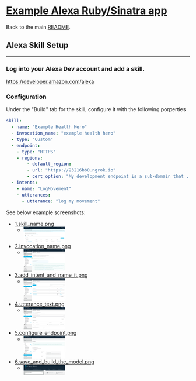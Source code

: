 # [Example Alexa Ruby/Sinatra app](https://github.com/drhuffman12/example_alexa_ruby_sinatra)

Back to the main [README](../README.md).

## Alexa Skill Setup
----

### Log into your Alexa Dev account and add a skill.

https://developer.amazon.com/alexa

### Configuration

Under the "Build" tab for the skill, configure it with the following porperties

```yml
skill:
  - name: "Example Health Hero"
  - invocation_name: "example health hero"
  - type: "Custom"
  - endpoint:
    - type: "HTTPS"
    - regions:
        - default_region:
        - url: "https://23216bb0.ngrok.io"
        - cert_option: "My development endpoint is a sub-domain that ..."
  - intents:
    - name: "LogMovement"
    - utterances:
      - utterance: "log my movement"
```

See below example screenshots:

- [1.skill_name.png](screenshots/alexa_skill_setup/1.skill_name.png)
  - <img src="screenshots/alexa_skill_setup/1.skill_name.png" width="25%" height="25%" valign="top" />
- [2.invocation_name.png](screenshots/alexa_skill_setup/2.invocation_name.png)
  - <img src="screenshots/alexa_skill_setup/2.invocation_name.png" width="25%" height="25%" valign="top" />
- [3.add_intent_and_name_it.png](screenshots/alexa_skill_setup/3.add_intent_and_name_it.png)
  - <img src="screenshots/alexa_skill_setup/3.add_intent_and_name_it.png" width="25%" height="25%" valign="top" />
- [4.utterance_text.png](screenshots/alexa_skill_setup/4.utterance_text.png)
  - <img src="screenshots/alexa_skill_setup/4.utterance_text.png" width="25%" height="25%" valign="top" />
- [5.configure_endpoint.png](screenshots/alexa_skill_setup/5.configure_endpoint.png)
  - <img src="screenshots/alexa_skill_setup/5.configure_endpoint.png" width="25%" height="25%" valign="top" />
- [6.save_and_build_the_model.png](screenshots/alexa_skill_setup/6.save_and_build_the_model.png)
  - <img src="screenshots/alexa_skill_setup/6.save_and_build_the_model.png" width="25%" height="25%" valign="top"/>
